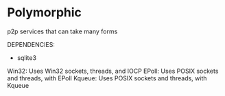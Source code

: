 # Polymorphic
p2p services that can take many forms

DEPENDENCIES:

- sqlite3

Win32: Uses Win32 sockets, threads, and IOCP
EPoll: Uses POSIX sockets and threads, with EPoll
Kqueue: Uses POSIX sockets and threads, with Kqueue
